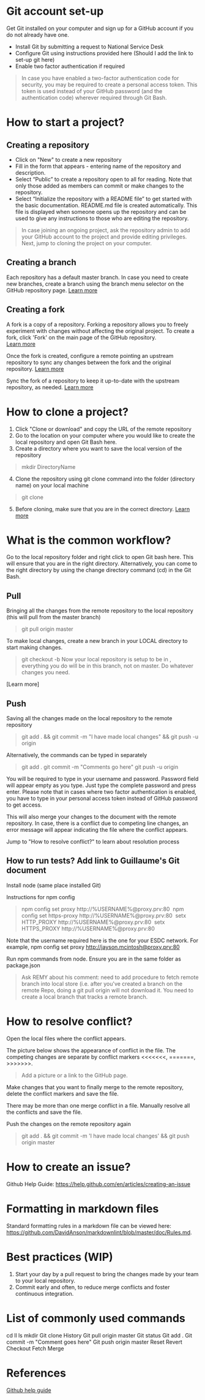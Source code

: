 # Git account set-up
Get Git installed on your computer and sign up for a GitHub account if you do not already have one.  
- Install Git by submitting a request to National Service Desk  
- Configure Git using instructions provided here (Should I add the link to set-up git here)  
- Enable two factor authentication if required  
> In case you have enabled a two-factor authentication code for security, you may be required to create a personal access token. This token is used instead of your GitHub password (and the authentication code) wherever required through Git Bash.  

# How to start a project?
## Creating a repository 
- Click on "New" to create a new repository 
- Fill in the form that appears - entering name of the repository and description.
- Select “Public” to create a repository open to all for reading. Note that only those added as members can commit or make changes to the repository.
- Select “Initialize the repository with a README file” to get started with the basic documentation. README.md file is created automatically. This file is displayed when someone opens up the repository and can be used to give any instructions to those who are editing the repository.
> In case joining an ongoing project, ask the repository admin to add your GitHub account to the project and provide editing privileges. Next, jump to cloning the project on your computer.

## Creating a branch 
Each repository has a default master branch. In case you need to create new branches, create a branch using the branch menu selector on the GitHub repository page. 
[Learn more](https://help.github.com/en/articles/creating-and-deleting-branches-within-your-repository)

## Creating a fork
A fork is a copy of a repository. Forking a repository allows you to freely experiment with changes without affecting the original project. To create a fork, click 'Fork' on the main page of the GitHub repository.  
[Learn more](https://help.github.com/en/articles/fork-a-repo)

Once the fork is created, configure a remote pointing an upstream repository to sync any changes between the fork and the original repository. [Learn more](https://help.github.com/en/articles/configuring-a-remote-for-a-fork)

Sync the fork of a repository to keep it up-to-date with the upstream repository, as needed. [Learn more](https://help.github.com/en/articles/syncing-a-fork)

# How to clone a project?
1. Click "Clone or download" and copy the URL of the remote repository
2. Go to the location on your computer where you would like to create the local repository and open Git Bash here.
3. Create a directory where you want to save the local version of the repository
> mkdir DirectoryName
4. Clone the repository using git clone command into the folder (directory name) on your local machine
> git clone <URL of remote repository> 
5. Before cloning, make sure that you are in the correct directory.
[Learn more](https://help.github.com/en/articles/cloning-a-repository)
  
# What is the common workflow?
Go to the local repository folder and right click to open Git bash here. This will ensure that you are in the right directory. Alternatively, you can come to the right directory by using the change directory command (cd) in the Git Bash. 

## Pull
Bringing all the changes from the remote repository to the local repository (this will pull from the master branch)
> git pull origin master

To make local changes, create a new branch in your LOCAL directory to start making changes. 
>	git checkout -b <BranchName>
Now your local repository is setup to be in <branchname>, everything you do will be in this branch, not on master. Do whatever changes you need.

[Learn more]

## Push 
Saving all the changes made on the local repository to the remote repository
> git add . && git commit -m "I have made local changes" && git push -u origin <BranchName>

Alternatively, the commands can be typed in separately
> git add .
> git commit -m "Comments go here"
> git push -u origin <BranchName>

You will be required to type in your username and password. Password field will appear empty as you type. Just type the complete password and press enter. Please note that in cases where two factor authentication is enabled, you have to type in your personal access token instead of GitHub password to get access. 

This will also merge your changes to the document with the remote repository. In case, there is a conflict due to competing line changes, an error message will appear indicating the file where the conflict appears. 

Jump to "How to resolve conflict?" to learn about resolution process

## How to run tests? Add link to Guillaume's Git document
Install node (same place installed Git)

Instructions for npm config
> npm config set proxy http://%USERNAME%@proxy.prv:80 
> npm config set https-proxy http://%USERNAME%@proxy.prv:80 
> setx HTTP_PROXY http://%USERNAME%@proxy.prv:80 
> setx HTTPS_PROXY http://%USERNAME%@proxy.prv:80  

Note that the username required here is the one for your ESDC network. For example, npm config set proxy http://jayson.mcintosh@proxy.prv:80

Run npm commands from node. Ensure you are in the same folder as package.json
> Ask REMY about his comment: need to add procedure to fetch remote branch into local store (i.e. after you've created a branch on the remote Repo, doing a git pull origin <branchname> will not download it. You need to create a local branch that tracks a remote branch.

# How to resolve conflict?
Open the local files where the conflict appears.

The picture below shows the appearance of conflict in the file. The competing changes are separate by conflict markers <<<<<<<, =======, >>>>>>>.
> Add a picture or a link to the GitHub page.

Make changes that you want to finally merge to the remote repository, delete the conflict markers and save the file.

There may be more than one merge conflict in a file. Manually resolve all the conflicts and save the file. 

Push the changes on the remote repository again
> git add . && git commit -m 'I have made local changes' && git push origin master

# How to create an issue?
Github Help Guide: https://help.github.com/en/articles/creating-an-issue

# Formatting in markdown files
Standard formatting rules in a markdown file can be viewed here: https://github.com/DavidAnson/markdownlint/blob/master/doc/Rules.md. 

# Best practices (WIP)
1. Start your day by a pull request to bring the changes made by your team to your local repository.
2. Commit early and often, to reduce merge conflicts and foster continuous integration.

# List of commonly used commands
cd
ll
ls
mkdir
Git clone
History
Git pull origin master
Git status
Git add .
Git commit -m "Comment goes here"
Git push origin master
Reset
Revert
Checkout
Fetch
Merge

# References
[Github help guide](https://help.github.com/en) 
